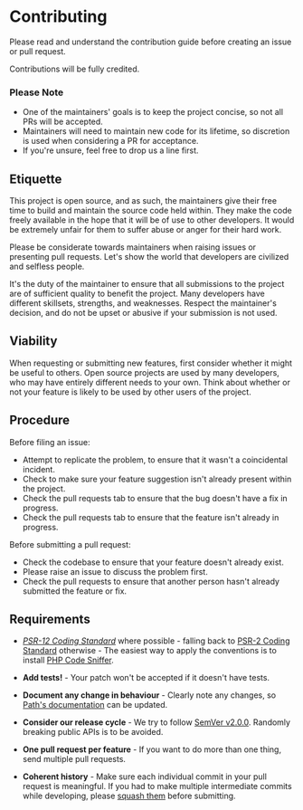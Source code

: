 # Contributing

Please read and understand the contribution guide before creating an issue or pull request.

Contributions will be fully credited.



### Please Note

- One of the maintainers' goals is to keep the project concise, so not all PRs will be accepted.
- Maintainers will need to maintain new code for its lifetime, so discretion is used when considering a PR for acceptance.
- If you're unsure, feel free to drop us a line first.



## Etiquette

This project is open source, and as such, the maintainers give their free time to build and maintain the source code held within. They make the code freely available in the hope that it will be of use to other developers. It would be extremely unfair for them to suffer abuse or anger for their hard work.

Please be considerate towards maintainers when raising issues or presenting pull requests. Let's show the world that developers are civilized and selfless people.

It's the duty of the maintainer to ensure that all submissions to the project are of sufficient quality to benefit the project. Many developers have different skillsets, strengths, and weaknesses. Respect the maintainer's decision, and do not be upset or abusive if your submission is not used.



## Viability

When requesting or submitting new features, first consider whether it might be useful to others. Open source projects are used by many developers, who may have entirely different needs to your own. Think about whether or not your feature is likely to be used by other users of the project.



## Procedure

Before filing an issue:

- Attempt to replicate the problem, to ensure that it wasn't a coincidental incident.
- Check to make sure your feature suggestion isn't already present within the project.
- Check the pull requests tab to ensure that the bug doesn't have a fix in progress.
- Check the pull requests tab to ensure that the feature isn't already in progress.

Before submitting a pull request:

- Check the codebase to ensure that your feature doesn't already exist.
- Please raise an issue to discuss the problem first.
- Check the pull requests to ensure that another person hasn't already submitted the feature or fix.



## Requirements

- *[PSR-12 Coding Standard](https://github.com/php-fig/fig-standards/blob/master/accepted/PSR-12-extended-coding-style-guide.md)* where possible - falling back to [PSR-2 Coding Standard](https://github.com/php-fig/fig-standards/blob/master/accepted/PSR-2-coding-style-guide.md) otherwise - The easiest way to apply the conventions is to install [PHP Code Sniffer](https://github.com/PHPCSStandards/PHP_CodeSniffer).

- **Add tests!** - Your patch won't be accepted if it doesn't have tests.

- **Document any change in behaviour** - Clearly note any changes, so [Path's documentation](https://github.com/code-distortion/path) can be updated.

- **Consider our release cycle** - We try to follow [SemVer v2.0.0](https://semver.org/). Randomly breaking public APIs is to be avoided.

- **One pull request per feature** - If you want to do more than one thing, send multiple pull requests.

- **Coherent history** - Make sure each individual commit in your pull request is meaningful. If you had to make multiple intermediate commits while developing, please [squash them](https://www.git-scm.com/book/en/v2/Git-Tools-Rewriting-History#Changing-Multiple-Commit-Messages) before submitting.
